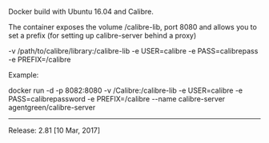 Docker build with Ubuntu 16.04 and Calibre.

The container exposes the volume /calibre-lib, port 8080 and allows you to set a prefix (for setting up calibre-server behind a proxy)

-v /path/to/calibre/library:/calibre-lib
-e USER=calibre
-e PASS=calibrepass
-e PREFIX=/calibre

Example:

docker run -d -p 8082:8080 -v /Calibre:/calibre-lib -e USER=calibre -e PASS=calibrepassword -e PREFIX=/calibre --name calibre-server agentgreen/calibre-server



---------------
Release: 2.81 [10 Mar, 2017]
